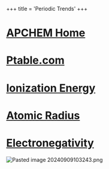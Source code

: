 +++
 title = 'Periodic Trends'
+++
# [APCHEM Home](./../apchem-home/)

# [Ptable.com](https://ptable.com/?lang=en#Properties)

# [Ionization Energy](./../ionization-energy/)
# [Atomic Radius](./../atomic-radius/)

# [Electronegativity](./../electronegativity/)
![Pasted image 20240909103243.png](./../pasted-image-20240909103243.png/)